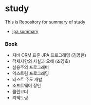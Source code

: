 # study
This is Repository for summary of study

- [jpa summary](./jpa/README.md)




### Book
- 자바 ORM 표준 JPA 프로그래밍 (김영한)
- 객체지향의 사실과 오해 (조영호)
- 실용주의 프로그래머 
- 익스트림 프로그래밍
- 테스트 주도 개발
- 소프트웨어 장인
- 클린코더 
- 리팩토링
